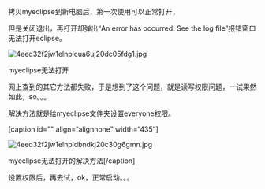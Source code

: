 
拷贝myeclipse到新电脑后，第一次使用可以正常打开，


但是关闭退出，再打开却弹出“An error has occurred. See the log file”报错窗口无法打开eclipse。


![4eed32f2jw1elnplcua6uj20dc05fdg1.jpg](https://image.bmqy.net/upload/754eeaaca89e3dba881e56bcac8fc989.jpg)


myeclipse无法打开


网上查到的其它方法都失败，于是想到了这个问题，就是读写权限问题，一试果然如此，so。。。


解决方法就是给myeclipse文件夹设置everyone权限。


[caption id="" align=“alignnone” width=“435”]


![4eed32f2jw1elnpldbndkj20c30g6gmn.jpg](https://image.bmqy.net/upload/2c4e9ad3dd914c70999a2ba1eb39fc91.jpg)


myeclipse无法打开的解决方法[/caption]


设置权限后，再去试，ok，正常启动。。。

